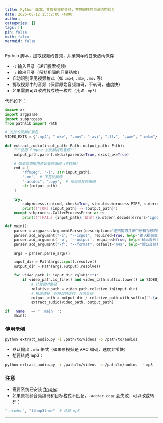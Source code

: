 ```yaml
---
title: Python 脚本，提取视频的音频，并按同样的目录结构保存
date: 2025-08-12 15:32:00 +0800
author: 
categories: []
tags: []
pin: false
math: false
mermaid: false
---
```




Python 脚本，提取视频的音频，并按同样的目录结构保存

- `-i` 输入目录（递归搜索视频）
- `-o` 输出目录（保持相同的目录结构）
- 自动识别常见视频格式（如 `.mp4`, `.mkv`, `.mov` 等）
- 提取视频中的音频（保留原始音频编码，不转码，速度快）
- 如果需要可以改成转成统一格式（比如 `.mp3`）

代码如下：

```python
import os
import argparse
import subprocess
from pathlib import Path

# 支持的视频扩展名
VIDEO_EXTS = {".mp4", ".mkv", ".mov", ".avi", ".flv", ".wmv", ".webm"}

def extract_audio(input_path: Path, output_path: Path):
    """使用 ffmpeg 从视频提取音频"""
    output_path.parent.mkdir(parents=True, exist_ok=True)

    # 如果想直接用原始音频编码（不转码）
    cmd = [
        "ffmpeg", "-i", str(input_path),
        "-vn",  # 不要视频流
        "-acodec", "copy",  # 保留原音频编码
        str(output_path)
    ]

    try:
        subprocess.run(cmd, check=True, stdout=subprocess.PIPE, stderr=subprocess.PIPE)
        print(f"[OK] {input_path} -> {output_path}")
    except subprocess.CalledProcessError as e:
        print(f"[FAIL] {input_path}，错误：{e.stderr.decode(errors='ignore')}")

def main():
    parser = argparse.ArgumentParser(description="递归提取目录中所有视频的音频，保持目录结构")
    parser.add_argument("-i", "--input", required=True, help="输入视频目录")
    parser.add_argument("-o", "--output", required=True, help="输出音频目录")
    parser.add_argument("-f", "--format", default="m4a", help="输出音频格式（默认 m4a）")

    args = parser.parse_args()

    input_dir = Path(args.input).resolve()
    output_dir = Path(args.output).resolve()

    for video_path in input_dir.rglob("*"):
        if video_path.is_file() and video_path.suffix.lower() in VIDEO_EXTS:
            # 计算相对路径
            relative_path = video_path.relative_to(input_dir)
            # 输出路径：保持目录结构，只改后缀
            output_path = output_dir / relative_path.with_suffix(f".{args.format}")
            extract_audio(video_path, output_path)

if __name__ == "__main__":
    main()
```

### 使用示例

```bash
python extract_audio.py -i /path/to/videos -o /path/to/audios
```

- 默认输出 `.m4a` 格式（如果原视频是 AAC 编码，速度非常快）
- 想要转成 mp3：

```bash
python extract_audio.py -i /path/to/videos -o /path/to/audios -f mp3
```

### 注意

- 需要系统已安装 [ffmpeg](https://ffmpeg.org/download.html)
- 如果原视频音频编码和目标格式不匹配，`-acodec copy` 会失败，可以改成转码：

```python
"-acodec", "libmp3lame"  # 转成 mp3
```

------

